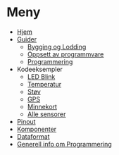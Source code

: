 # Meny

- [Hjem][hjem]
- [Guider][guides]
  - [Bygging og Lodding][building]
  - [Oppsett av programmvare][setup]
  - [Programmering][programming]
- Kodeeksempler
  - [LED Blink][ex-led]
  - [Temperatur][ex-dht]
  - [Støv][ex-pm]
  - [GPS][ex-gps]
  - [Minnekort][ex-sd]
  - [Alle sensorer][ex-allsensors]
- [Pinout][pinout]
- [Komponenter][komponenter]
- [Dataformat][data-format]
- [Generell info om Programmering][info-prog]

[hjem]: Home
[guides]: airbit-Guider
[building]: guides-build-home
[setup]: Guide-Oppsett-for-programmering
[programming]: guides-programming
[komponenter]: components
[pinout]: airbit-pinout
[data-format]: data-format
[info-prog]: info-programming

[ex-led]: airbit-led-test
[ex-dht]: airbit-dht-test
[ex-pm]: airbit-pm-test
[ex-gps]: airbit-gps-test
[ex-sd]: airbit-memory-card-test
[ex-allsensors]: airbit-all-sensors
